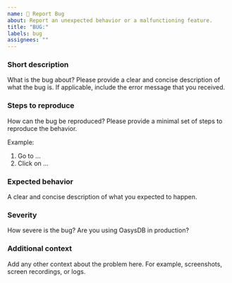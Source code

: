 ```yaml
---
name: 🐞 Report Bug
about: Report an unexpected behavior or a malfunctioning feature.
title: "BUG:"
labels: bug
assignees: ""
---
```


### Short description

What is the bug about? Please provide a clear and concise description of what
the bug is. If applicable, include the error message that you received.

### Steps to reproduce

How can the bug be reproduced? Please provide a minimal set of steps to
reproduce the behavior.

Example:

1. Go to ...
2. Click on ...

### Expected behavior

A clear and concise description of what you expected to happen.

### Severity

How severe is the bug? Are you using OasysDB in production?

### Additional context

Add any other context about the problem here. For example, screenshots, screen
recordings, or logs.
